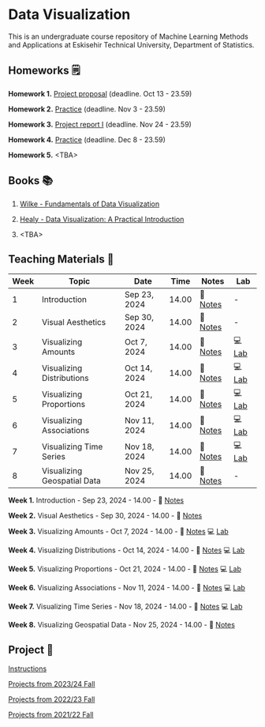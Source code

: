 # Data Visualization

This is an undergraduate course repository of Machine Learning Methods and Applications at Eskisehir Technical University, Department of Statistics.


## Homeworks &#x1F5D2;

**Homework 1.** [Project proposal](https://github.com/mcavs/ESTUStat_2024Fall_DataVisualization/tree/main/Homeworks/HW%231) (deadline. Oct 13 - 23.59)

**Homework 2.** [Practice](https://github.com/mcavs/ESTUStat_2024Fall_DataVisualization/tree/main/Homeworks/HW%232#readme) (deadline. Nov 3 - 23.59)

**Homework 3.** [Project report I](https://github.com/mcavs/ESTUStat_2024Fall_DataVisualization/blob/main/Homeworks/HW%233/Readme.md) (deadline. Nov 24 - 23.59)

**Homework 4.** [Practice](https://github.com/mcavs/ESTUStat_2024Fall_DataVisualization/tree/main/Homeworks/HW%234#readme) (deadline. Dec 8 - 23.59)

**Homework 5.** \<TBA\>


## Books 📚

1. [Wilke - Fundamentals of Data Visualization](https://clauswilke.com/dataviz/)

2. [Healy - Data Visualization: A Practical Introduction](https://socviz.co/index.html#preface) 

3. \<TBA\>


## Teaching Materials 📂

| Week | Topic                        | Date             | Time  | Notes                                                                                                                                 | Lab                                                                                                                                                        |
|------|------------------------------|------------------|-------|---------------------------------------------------------------------------------------------------------------------------------------|------------------------------------------------------------------------------------------------------------------------------------------------------------|
| 1    | Introduction                  | Sep 23, 2024     | 14.00 | 📖 [Notes](https://github.com/mcavs/ESTUStat_2024Fall_DataVisualization/blob/main/DataViz_202425Fall_Week1.pdf)                       | -                                                                                                                                                          |
| 2    | Visual Aesthetics             | Sep 30, 2024     | 14.00 | 📖 [Notes](https://github.com/mcavs/ESTUStat_2024Fall_DataVisualization/blob/main/DataViz_202425Fall_Week2.pdf)                       | -                                                                                                                                                          |
| 3    | Visualizing Amounts           | Oct 7, 2024      | 14.00 | 📖 [Notes](https://github.com/mcavs/ESTUStat_2024Fall_DataVisualization/blob/main/DataViz_202425Fall_Week3.pdf)                       | :computer: [Lab](https://github.com/mcavs/ESTUStat_2024Fall_DataVisualization/blob/main/Labs/Lab%231.R)                                                     |
| 4    | Visualizing Distributions     | Oct 14, 2024     | 14.00 | 📖 [Notes](https://github.com/mcavs/ESTUStat_2024Fall_DataVisualization/blob/main/DataViz_202425Fall_Week4.pdf)                       | :computer: [Lab](https://github.com/mcavs/ESTUStat_2024Fall_DataVisualization/blob/main/Labs/Lab2.R)                                                        |
| 5    | Visualizing Proportions       | Oct 21, 2024     | 14.00 | 📖 [Notes](https://github.com/mcavs/ESTUStat_2024Fall_DataVisualization/blob/main/DataViz_202425Fall_Week5.pdf)                       | :computer: [Lab](https://github.com/mcavs/ESTUStat_2024Fall_DataVisualization/blob/main/Labs/Lab3.R)                                                        |
| 6    | Visualizing Associations      | Nov 11, 2024     | 14.00 | 📖 [Notes](https://github.com/mcavs/ESTUStat_2024Fall_DataVisualization/blob/main/DataViz_202425Fall_Week6.pdf)                       | :computer: [Lab](https://github.com/mcavs/ESTUStat_2024Fall_DataVisualization/blob/main/Labs/Lab4.R)                                                        |
| 7    | Visualizing Time Series       | Nov 18, 2024     | 14.00 | 📖 [Notes](https://github.com/mcavs/ESTUStat_2024Fall_DataVisualization/blob/main/DataViz_202425Fall_Week7.pdf)                       | :computer: [Lab](https://github.com/mcavs/ESTUStat_2024Fall_DataVisualization/blob/main/Labs/Lab5.R)                                                        |
| 8    | Visualizing Geospatial Data   | Nov 25, 2024     | 14.00 | 📖 [Notes](https://github.com/mcavs/ESTUStat_2024Fall_DataVisualization/blob/main/DataViz_202425Fall_Week8.pdf)                       | -                                                                                                                                                          |


**Week 1.** Introduction - Sep 23, 2024 - 14.00 - 📖 [Notes](https://github.com/mcavs/ESTUStat_2024Fall_DataVisualization/blob/main/DataViz_202425Fall_Week1.pdf)

**Week 2.** Visual Aesthetics - Sep 30, 2024 - 14.00 - 📖 [Notes](https://github.com/mcavs/ESTUStat_2024Fall_DataVisualization/blob/main/DataViz_202425Fall_Week2.pdf)

**Week 3.** Visualizing Amounts - Oct 7, 2024 - 14.00 - 📖 [Notes](https://github.com/mcavs/ESTUStat_2024Fall_DataVisualization/blob/main/DataViz_202425Fall_Week3.pdf) :computer: [Lab](https://github.com/mcavs/ESTUStat_2024Fall_DataVisualization/blob/main/Labs/Lab%231.R)

**Week 4.** Visualizing Distributions - Oct 14, 2024 - 14.00 - 📖 [Notes](https://github.com/mcavs/ESTUStat_2024Fall_DataVisualization/blob/main/DataViz_202425Fall_Week4.pdf) :computer: [Lab](https://github.com/mcavs/ESTUStat_2024Fall_DataVisualization/blob/main/Labs/Lab2.R)

**Week 5.** Visualizing Proportions - Oct 21, 2024 - 14.00 - 📖 [Notes](https://github.com/mcavs/ESTUStat_2024Fall_DataVisualization/blob/main/DataViz_202425Fall_Week5.pdf) :computer: [Lab](https://github.com/mcavs/ESTUStat_2024Fall_DataVisualization/blob/main/Labs/Lab3.R)

**Week 6.** Visualizing Associations - Nov 11, 2024 - 14.00 - 📖 [Notes](https://github.com/mcavs/ESTUStat_2024Fall_DataVisualization/blob/main/DataViz_202425Fall_Week6.pdf) :computer: [Lab](https://github.com/mcavs/ESTUStat_2024Fall_DataVisualization/blob/main/Labs/Lab4.R)

**Week 7.** Visualizing Time Series - Nov 18, 2024 - 14.00 - 📖 [Notes](https://github.com/mcavs/ESTUStat_2024Fall_DataVisualization/blob/main/DataViz_202425Fall_Week7.pdf) :computer: [Lab](https://github.com/mcavs/ESTUStat_2024Fall_DataVisualization/blob/main/Labs/Lab5.R) 

**Week 8.** Visualizing Geospatial Data - Nov 25, 2024 - 14.00 - 📖 [Notes](https://github.com/mcavs/ESTUStat_2024Fall_DataVisualization/blob/main/DataViz_202425Fall_Week8.pdf) 


## Project &#x1F680;

[Instructions](https://github.com/mcavs/ESTUStat_2024Fall_DataVisualization/blob/main/Projects/Readme.md)

[Projects from 2023/24 Fall](https://github.com/mcavs/ESTUStat_2023Guz_VeriGorsellestirme/blob/main/Projeler/Posterler/Readme.md)

[Projects from 2022/23 Fall](https://github.com/mcavs/ESTUStat_2022Guz_VeriGorsellestirme/blob/main/Projeler/Posterler/Readme.md)

[Projects from 2021/22 Fall](https://github.com/mcavs/ESTUStat_2021Guz_VeriGorsellestirme/tree/main/Projeler)
